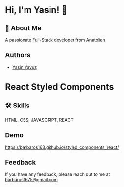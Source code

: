 
# Hi, I'm Yasin! 👋


## 🚀 About Me
A passionate Full-Stack developer from Anatolien


## Authors
- [Yasin Yavuz](https://github.com/barbaros163)


# React Styled Components
## 🛠 Skills
HTML, CSS, JAVASCRIPT, REACT


## Demo
https://barbaros163.github.io/styled_components_react/
## Feedback

If you have any feedback, please reach out to me at barbaros1675@gmail.com


